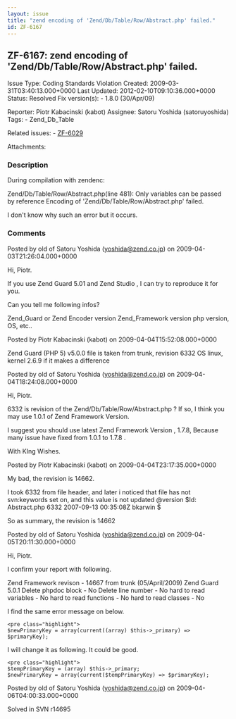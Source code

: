 ```yaml
---
layout: issue
title: "zend encoding of 'Zend/Db/Table/Row/Abstract.php' failed."
id: ZF-6167
---
```


ZF-6167: zend encoding of 'Zend/Db/Table/Row/Abstract.php' failed.
------------------------------------------------------------------

 Issue Type: Coding Standards Violation Created: 2009-03-31T03:40:13.000+0000 Last Updated: 2012-02-10T09:10:36.000+0000 Status: Resolved Fix version(s): - 1.8.0 (30/Apr/09)
 
 Reporter:  Piotr Kabacinski (kabot)  Assignee:  Satoru Yoshida (satoruyoshida)  Tags: - Zend\_Db\_Table
 
 Related issues: - [ZF-6029](/issues/browse/ZF-6029)
 
 Attachments: 
### Description

During compilation with zendenc:

Zend/Db/Table/Row/Abstract.php(line 481): Only variables can be passed by reference Encoding of 'Zend/Db/Table/Row/Abstract.php' failed.

I don't know why such an error but it occurs.

 

 

### Comments

Posted by old of Satoru Yoshida (yoshida@zend.co.jp) on 2009-04-03T21:26:04.000+0000

Hi, Piotr.

If you use Zend Guard 5.01 and Zend Studio , I can try to reproduce it for you.

Can you tell me following infos?

Zend\_Guard or Zend Encoder version Zend\_Framework version php version, OS, etc..

 

 

Posted by Piotr Kabacinski (kabot) on 2009-04-04T15:52:08.000+0000

Zend Guard (PHP 5) v5.0.0 file is taken from trunk, revision 6332 OS linux, kernel 2.6.9 if it makes a difference

 

 

Posted by old of Satoru Yoshida (yoshida@zend.co.jp) on 2009-04-04T18:24:08.000+0000

Hi, Piotr.

6332 is revision of the Zend/Db/Table/Row/Abstract.php ? If so, I think you may use 1.0.1 of Zend Framework Version.

I suggest you should use latest Zend Framework Version , 1.7.8, Because many issue have fixed from 1.0.1 to 1.7.8 .

With KIng Wishes.

 

 

Posted by Piotr Kabacinski (kabot) on 2009-04-04T23:17:35.000+0000

My bad, the revision is 14662.

I took 6332 from file header, and later i noticed that file has not svn:keywords set on, and this value is not updated @version $Id: Abstract.php 6332 2007-09-13 00:35:08Z bkarwin $

So as summary, the revision is 14662

 

 

Posted by old of Satoru Yoshida (yoshida@zend.co.jp) on 2009-04-05T20:11:30.000+0000

Hi, Piotr.

I confirm your report with following.

Zend Framework revison - 14667 from trunk (05/April/2009) Zend Guard 5.0.1 Delete phpdoc block - No Delete line number - No hard to read variables - No hard to read functions - No hard to read classes - No

I find the same error message on below.

 
    <pre class="highlight">
    $newPrimaryKey = array(current((array) $this->_primary) => $primaryKey);


I will change it as following. It could be good.

 
    <pre class="highlight">
    $tempPrimaryKey = (array) $this->_primary;
    $newPrimaryKey = array(current($tempPrimaryKey) => $primaryKey);


 

 

Posted by old of Satoru Yoshida (yoshida@zend.co.jp) on 2009-04-06T04:00:33.000+0000

Solved in SVN r14695

 

 